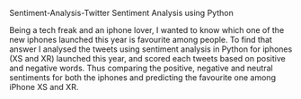 Sentiment-Analysis-Twitter
Sentiment Analysis using Python

Being a tech freak and an iphone lover, I wanted to know which one of the new iphones launched this year is favourite among people. To find that answer I analysed the tweets using sentiment analysis in Python for iphones (XS and XR) launched this year, and scored each tweets based on positive and negative words. Thus comparing the positive, negative and neutral sentiments for both the iphones and predicting the favourite one among iPhone XS and XR.
